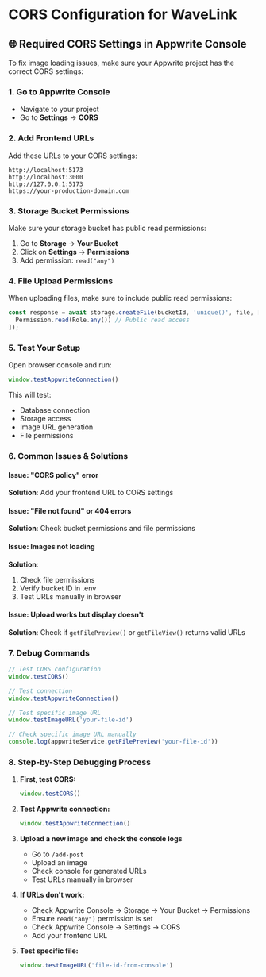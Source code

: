 # CORS Configuration for WaveLink

## 🌐 Required CORS Settings in Appwrite Console

To fix image loading issues, make sure your Appwrite project has the correct CORS settings:

### 1. Go to Appwrite Console
- Navigate to your project
- Go to **Settings** → **CORS**

### 2. Add Frontend URLs
Add these URLs to your CORS settings:

```
http://localhost:5173
http://localhost:3000
http://127.0.0.1:5173
https://your-production-domain.com
```

### 3. Storage Bucket Permissions
Make sure your storage bucket has public read permissions:

1. Go to **Storage** → **Your Bucket**
2. Click on **Settings** → **Permissions**
3. Add permission: `read("any")`

### 4. File Upload Permissions
When uploading files, make sure to include public read permissions:

```javascript
const response = await storage.createFile(bucketId, 'unique()', file, [
  Permission.read(Role.any()) // Public read access
]);
```

### 5. Test Your Setup
Open browser console and run:
```javascript
window.testAppwriteConnection()
```

This will test:
- Database connection
- Storage access
- Image URL generation
- File permissions

### 6. Common Issues & Solutions

#### Issue: "CORS policy" error
**Solution**: Add your frontend URL to CORS settings

#### Issue: "File not found" or 404 errors
**Solution**: Check bucket permissions and file permissions

#### Issue: Images not loading
**Solution**: 
1. Check file permissions
2. Verify bucket ID in .env
3. Test URLs manually in browser

#### Issue: Upload works but display doesn't
**Solution**: Check if `getFilePreview()` or `getFileView()` returns valid URLs

### 7. Debug Commands
```javascript
// Test CORS configuration
window.testCORS()

// Test connection
window.testAppwriteConnection()

// Test specific image URL
window.testImageURL('your-file-id')

// Check specific image URL manually
console.log(appwriteService.getFilePreview('your-file-id'))
```

### 8. Step-by-Step Debugging Process

1. **First, test CORS:**
   ```javascript
   window.testCORS()
   ```

2. **Test Appwrite connection:**
   ```javascript
   window.testAppwriteConnection()
   ```

3. **Upload a new image and check the console logs**
   - Go to `/add-post`
   - Upload an image
   - Check console for generated URLs
   - Test URLs manually in browser

4. **If URLs don't work:**
   - Check Appwrite Console → Storage → Your Bucket → Permissions
   - Ensure `read("any")` permission is set
   - Check Appwrite Console → Settings → CORS
   - Add your frontend URL

5. **Test specific file:**
   ```javascript
   window.testImageURL('file-id-from-console')
   ```
